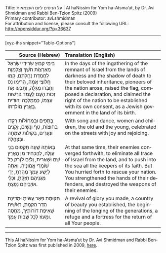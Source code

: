 <html>
<head></head>
<body>
Title: על הניסים ליום העצמאות | Al haNissim for Yom ha-Atsma’ut, by Dr. Avi Shmidman and Rabbi Ben-Tzion Spitz (2009)<br />
Primary contributor: avi.shmidman<br />
For attribution and license, please consult the following URL: <a href="http://opensiddur.org/?p=36637">http://opensiddur.org/?p=36637</a>
<p />
<hr />

[xyz-ihs snippet="Table-Options"]<table style="margin-left: auto; margin-right: auto;" class="draggable">
<thead><tr><th id="x" style="text-align: right;">Source (Hebrew)</th><th style="text-align: left;">Translation (English)</th></tr></thead>
<tbody>
<tr><td style="vertical-align:top;">
<div class="liturgy" lang="he">
בִּימֵי קִבּוּץ שְׂרִידֵי יִשְׂרָאֵל 
מֵאַרְצוֹת חֹשֶׁךְ וְצַלְמָוֶת 
לְחֶמְדַּת נַחֲלָתָם, 
קָמוּ חֲלוּצֵי אֻמָּה, 
הֵרִימוּ נֵס
וְחִבְּרוּ מְגִלָּה, 
וְתָבְעוּ אֶת זְכוּת הָעָם 
לַעֲמֹד בִּרְשׁוּת עַצְמוֹ, 
כְּמַמְלָכָה יְהוּדִית בְּאֶרֶץ מוֹלַדְתּוֹ. 
</span></div></td>
 
<td style="vertical-align:top;">
<div class="english" lang="en">
In the days of the ingathering of the remnant of Israel 
from the lands of darkness and the shadow of death 
to their beloved inheritance, 
pioneers of the nation arose, 
raised the flag, 
composed a declaration, 
and claimed the right of the nation 
to be established with its own consent, 
as a Jewish government in the land of its birth.
</div></td></tr>


<tr><td style="vertical-align:top;">
<div class="liturgy" lang="he">
בְּתֻפִּים וּבִמְחוֹלוֹת רָקְדוּ בַּחוּצוֹת, טַף וְנָשִׁים, זְקֵנִים וּנְעָרִים, בְּקוֹלוֹת שִׂמְחָה וּבְצָהֳלָה. 
</span></div></td>
 
<td style="vertical-align:top;">
<div class="english" lang="en">
With song and dance, women and children, the old and the young, celebrated on the streets with joy and rejoicing. 
</div></td></tr>


<tr><td style="vertical-align:top;">
<div class="liturgy" lang="he">
בְּאוֹתָהּ שָׁעָה תְּקָפוּם בְּנֵי עַוְלָה, 
לְהַכְחִיד מִן הָאָרֶץ שֵׁם וּשְׁאֵרִית, 
וְלַיָּם לִזְרֹק כָּל שׁוֹמְרֵי אֱמוּנֶיהָ. 
וְאַתָּה לְיֵשַׁע עַמְּךָ מִהַרְתָּ, 
יְדֵי מְגִנֵּיהֶם חִזַּקְתָּ, 
וּכְלֵי אוֹיְבֵיהֶם נִפַּצְתָּ. 
</span></div></td>
 
<td style="vertical-align:top;">
<div class="english" lang="en">
At that same time, their enemies converged forthwith, 
to eliminate all trace of Israel from the land, 
and to push into the sea all the keepers of its faith. 
But You hurried forth to rescue your nation. 
You strengthened the hands of their defenders, 
and destroyed the weapons of their enemies. 
</div></td></tr>


<tr><td style="vertical-align:top;">
<div class="liturgy" lang="he">
תְּקוּמַת פְּאֵר עָשִׂיתָ 
וּמְדִינַת הָדָר הֵקַמְתָּ, 
רֵאשִׁית שְׁאִיפַת דּוֹרוֹתֶיךָ, 
מַחְסֶה וּמָעוֹז לְכָל שְׁבוּת עַמֶּךָ.
</span></div></td>
 
<td style="vertical-align:top;">
<div class="english" lang="en">
A revival of glory you made, 
a country of beauty you established, 
the beginning of the longing of the generations, 
a refuge and a fortress for the return of all Your people.
</div></td></tr>
</tbody></table>

<hr />

This Al haNissim for Yom ha-Atsma’ut by Dr. Avi Shmidman and Rabbi Ben-Tzion Spitz was first published in 2009, <a href="http://alhanisim.blogspot.com/2009/04/blog-post.html">here</a>.

</body>
</html>